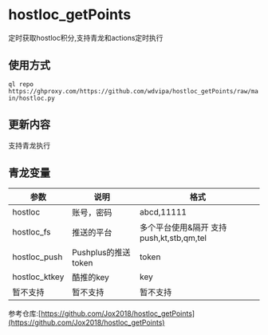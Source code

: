# hostloc_getPoints
定时获取hostloc积分,支持青龙和actions定时执行
## 使用方式
`ql repo https://ghproxy.com/https://github.com/wdvipa/hostloc_getPoints/raw/main/hostloc.py`
## 更新内容
支持青龙执行
## 青龙变量
| 参数 | 说明                     |  格式  |
| ---- | -----------------------  |  -------  |
| hostloc  | 账号，密码 |  abcd,11111  |
| hostloc_fs  | 推送的平台 |  多个平台使用&隔开 支持push,kt,stb,qm,tel  |
| hostloc_push  | Pushplus的推送token |  token  |
| hostloc_ktkey  | 酷推的key |  key  |
| 暂不支持  | 暂不支持 |  暂不支持  |

参考仓库:[https://github.com/Jox2018/hostloc_getPoints](https://github.com/Jox2018/hostloc_getPoints)
